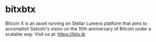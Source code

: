 # bitxbtx
Bitcoin X is an asset running on Stellar Lumens platform that aims to accomplish Satoshi's vision on the 10th anniversary of Bitcoin under a scalable way. Visit us at: https://bitx.tk
